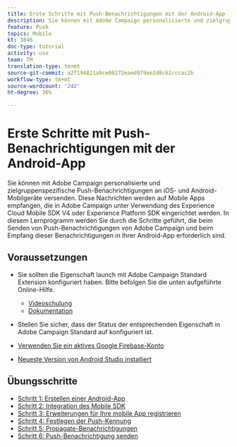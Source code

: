 ```yaml
---
title: Erste Schritte mit Push-Benachrichtigungen mit der Android-App
description: Sie können mit Adobe Campaign personalisierte und zielgruppenspezifische Push-Benachrichtigungen an iOS- und Android-Mobilgeräte versenden. Diese Nachrichten werden auf Mobile Apps empfangen, die in Adobe Campaign unter Verwendung des Experience Cloud Mobile SDK V4 oder Experience Platform SDK eingerichtet werden. In diesem Lernprogramm werden Sie durch die Schritte geführt, die beim Senden von Push-Benachrichtigungen von Adobe Campaign und beim Empfang dieser Benachrichtigungen in Ihrer Android-App erforderlich sind.
feature: Push
topics: Mobile
kt: 3846
doc-type: tutorial
activity: use
team: TM
translation-type: tm+mt
source-git-commit: a2f194821a9ce06272eaed979ee2d8c62cccac2b
workflow-type: tm+mt
source-wordcount: '242'
ht-degree: 36%

---
```


# Erste Schritte mit Push-Benachrichtigungen mit der Android-App

Sie können mit Adobe Campaign personalisierte und zielgruppenspezifische Push-Benachrichtigungen an iOS- und Android-Mobilgeräte versenden.
Diese Nachrichten werden auf Mobile Apps empfangen, die in Adobe Campaign unter Verwendung des Experience Cloud Mobile SDK V4 oder Experience Platform SDK eingerichtet werden.
In diesem Lernprogramm werden Sie durch die Schritte geführt, die beim Senden von Push-Benachrichtigungen von Adobe Campaign und beim Empfang dieser Benachrichtigungen in Ihrer Android-App erforderlich sind.

## Voraussetzungen

* Sie sollten die Eigenschaft launch mit Adobe Campaign Standard Extension konfiguriert haben. Bitte befolgen Sie die unten aufgeführte Online-Hilfe.
   * [Videoschulung](https://video.tv.adobe.com/v/26224?quality=12&captions=ger)
   * [Dokumentation](https://docs.adobe.com/content/help/en/campaign-learn/campaign-standard-tutorials/communication-channels/mobile/configure-mobile-apps-using-aep-sdk.html)

* Stellen Sie sicher, dass der Status der entsprechenden Eigenschaft in Adobe Campaign Standard auf konfiguriert ist.
* [Verwenden Sie ein aktives Google Firebase-Konto](https://firebase.google.com)
* [Neueste Version von Android Studio installiert](https://developer.android.com/studio)

## Übungsschritte

* [Schritt 1: Erstellen einer Android-App](/help/tutorial-push-notifications-android/create-android-app.md)
* [Schritt 2: Integration des Mobile SDK](/help/tutorial-push-notifications-android/integrating-with-mobile-sdk.md)
* [Schritt 3: Erweiterungen für Ihre mobile App registrieren](/help/tutorial-push-notifications-android/register-mobile-extensions.md)
* [Schritt 4: Festlegen der Push-Kennung](/help/tutorial-push-notifications-android/set-push-identifier.md)
* [Schritt 5: Propagate-Benachrichtigungen](/help/tutorial-push-notifications-android/propagate-notification.md)
* [Schritt 6: Push-Benachrichtigung senden](/help/tutorial-push-notifications-android/send-push-notification.md)
